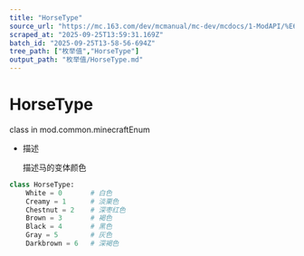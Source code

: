 ```yaml
---
title: "HorseType"
source_url: "https://mc.163.com/dev/mcmanual/mc-dev/mcdocs/1-ModAPI/%E6%9E%9A%E4%B8%BE%E5%80%BC/HorseType.html"
scraped_at: "2025-09-25T13:59:31.169Z"
batch_id: "2025-09-25T13-58-56-694Z"
tree_path: ["枚举值","HorseType"]
output_path: "枚举值/HorseType.md"
---
```


#  HorseType

class in mod.common.minecraftEnum

*   描述
    
    描述马的变体颜色
    

```python
class HorseType:
	White = 0  		# 白色
	Creamy = 1  	# 淡栗色
	Chestnut = 2  	# 深枣红色
	Brown = 3  		# 褐色
	Black = 4 		# 黑色
	Gray = 5  		# 灰色
	Darkbrown = 6  	# 深褐色


```